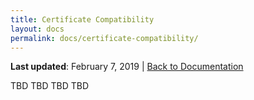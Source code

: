 ```yaml
---
title: Certificate Compatibility
layout: docs
permalink: docs/certificate-compatibility/
---
```


**Last updated**: February 7, 2019 \| [Back to Documentation]({{site.baseurl}}/docs/)


TBD TBD TBD TBD 
